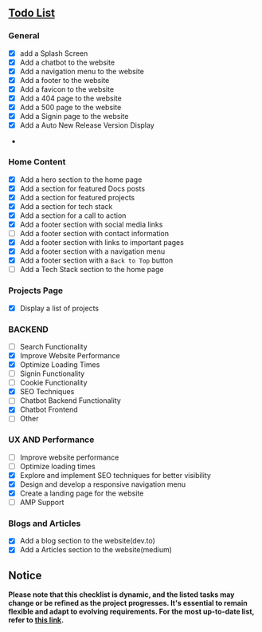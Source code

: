 ## [Todo List](https://github.com/jdamiba/portfolio/blob/main/TODO.md)

### General

- [x] add a Splash Screen
- [x] Add a chatbot to the website
- [x] Add a navigation menu to the website
- [x] Add a footer to the website
- [x] Add a favicon to the website
- [x] Add a 404 page to the website
- [x] Add a 500 page to the website
- [x] Add a Signin page to the website
- [x] Add a Auto New Release Version Display
-

### Home Content

- [x] Add a hero section to the home page
- [x] Add a section for featured Docs posts
- [x] Add a section for featured projects
- [x] Add a section for tech stack
- [x] Add a section for a call to action
- [x] Add a footer section with social media links
- [ ] Add a footer section with contact information
- [x] Add a footer section with links to important pages
- [x] Add a footer section with a navigation menu
- [x] Add a footer section with a `Back to Top` button
- [ ] Add a Tech Stack section to the home page

### Projects Page

- [x] Display a list of projects

### BACKEND

- [ ] Search Functionality
- [x] Improve Website Performance
- [x] Optimize Loading Times
- [ ] Signin Functionality
- [ ] Cookie Functionality
- [x] SEO Techniques
- [ ] Chatbot Backend Functionality
- [x] Chatbot Frontend
- [ ] Other

### UX AND Performance

- [ ] Improve website performance
- [ ] Optimize loading times
- [x] Explore and implement SEO techniques for better visibility
- [x] Design and develop a responsive navigation menu
- [x] Create a landing page for the website
- [ ] AMP Support

### Blogs and Articles

- [x] Add a blog section to the website(dev.to)
- [x] Add a Articles section to the website(medium)

## Notice

**Please note that this checklist is dynamic, and the listed tasks may change or be refined as the project progresses. It's essential to remain flexible and adapt to evolving requirements. For the most up-to-date list, refer to [this link](https://github.com/jdamiba/portfolio/blob/main/TODO.md).**
